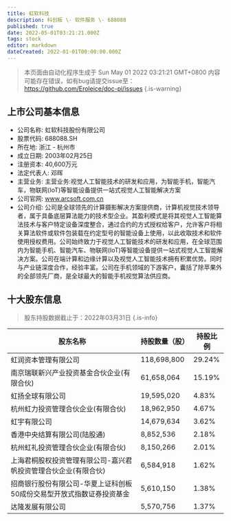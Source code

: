 ```yaml
---
title: 虹软科技
description: 科创板 \- 软件服务 \- 688088
published: true
date: 2022-05-01T03:21:21.000Z
tags: stock
editor: markdown
dateCreated: 2022-01-01T00:00:00.000Z
---
```


> 本页面由自动化程序生成于 Sun May 01 2022 03:21:21 GMT+0800
> 内容可能存在错误，如有bug请提交issue至：https://github.com/Eroleice/doc-pi/issues
{.is-warning}

## 上市公司基本信息
- 公司名称: 虹软科技股份有限公司
- 股票代码: 688088.SH
- 所在地: 浙江 - 杭州市
- 成立日期: 2003年02月25日
- 注册资本: 40,600万元
- 法定代表人: 邓晖
- 主营业务: 主营业务:视觉人工智能技术的研发和应用，为智能手机，智能汽车，物联网(IoT)等智能设备提供一站式视觉人工智能解决方案
- 公司官网: www.arcsoft.com.cn
- 公司介绍: 公司是全球领先的计算摄影解决方案提供商，计算机视觉技术领导者，属于具备底层算法能力的技术型企业。其盈利模式是将其视觉人工智能算法技术与客户特定设备深度整合，通过合约的方式授权给客户，允许客户将相关算法软件或软件包装载在约定型号的智能设备上使用，以此收取技术和软件使用授权费用。公司始终致力于视觉人工智能技术的研发和应用，在全球范围内为智能手机、智能汽车、物联网(IoT)等智能设备提供一站式视觉人工智能解决方案。公司在端计算和边缘计算以及视觉人工智能技术拥有积累优势。同时与产业链深度合作，经验丰富。公司在手机领域的下游客户，囊括了除苹果外的全部领先厂商，是全球最大的智能手机视觉算法供应商。


## 十大股东信息
> 股东持股数据截止于：2022年03月31日
{.is-info}

| 股东名称 | 持股数量（股） | 持股比例 |
| --- | --- | --- |
| 虹润资本管理有限公司 | 118,698,800 | 29.24% |
| 南京瑞联新兴产业投资基金合伙企业(有限合伙) | 61,658,064 | 15.19% |
| 虹扬全球有限公司 | 19,595,020 | 4.83% |
| 杭州虹力投资管理合伙企业(有限合伙) | 18,962,950 | 4.67% |
| 虹宇有限公司 | 14,679,634 | 3.62% |
| 香港中央结算有限公司(陆股通) | 8,852,536 | 2.18% |
| 杭州虹礼投资管理合伙企业(有限合伙) | 8,150,266 | 2.01% |
| 上海君桐股权投资管理有限公司-嘉兴君帆投资管理合伙企业(有限合伙) | 6,584,918 | 1.62% |
| 招商银行股份有限公司-华夏上证科创板50成份交易型开放式指数证券投资基金 | 5,610,150 | 1.38% |
| 达隆发展有限公司 | 5,570,756 | 1.37% |




